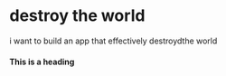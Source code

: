 # destroy the world
i want to build an app that effectively destroydthe world

#### This is a heading
